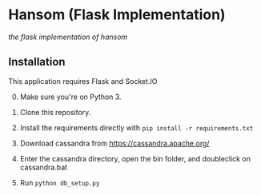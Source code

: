 # Hansom (Flask Implementation)
*the flask implementation of hansom*

## Installation

This application requires Flask and Socket.IO

0. Make sure you're on Python 3.

1. Clone this repository.

2. Install the requirements directly with `pip install -r requirements.txt`

3. Download cassandra from https://cassandra.apache.org/

4. Enter the cassandra directory, open the bin folder, and doubleclick on cassandra.bat

5. Run `python db_setup.py`
